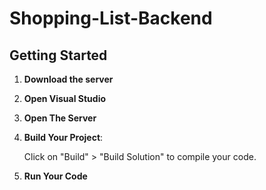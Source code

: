 # Shopping-List-Backend

## Getting Started
1. **Download the server**
2. **Open Visual Studio**
3. **Open The Server**
4. **Build Your Project**:
   
   Click on "Build" > "Build Solution" to compile your code.
6. **Run Your Code**
   
